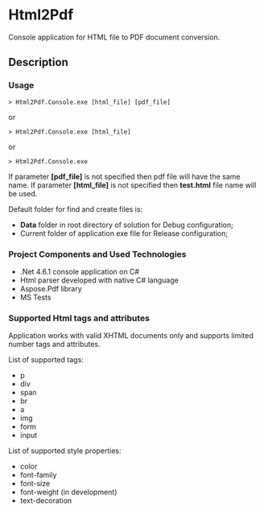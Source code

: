 # Html2Pdf
Console application for HTML file to PDF document conversion.

## Description

### Usage

```
> Html2Pdf.Console.exe [html_file] [pdf_file]
```
or
```
> Html2Pdf.Console.exe [html_file]
```
or
```
> Html2Pdf.Console.exe
```


If parameter **[pdf_file]** is not specified then pdf file will have the same name.
If parameter **[html_file]** is not specified then **test.html** file name will be used.

Default folder for find and create files is:
* **Data** folder in root directory of solution for Debug configuration;
* Current folder of application exe file for Release configuration;

### Project Components and Used Technologies
* .Net 4.6.1 console application on C#
* Html parser developed with native C# language
* Aspose.Pdf library
* MS Tests


### Supported Html tags and attributes
Application works with valid XHTML documents only and supports limited number tags and attributes.

List of supported tags:
* p
* div
* span
* br
* a
* img
* form
* input

List of supported style properties:
* color
* font-family
* font-size
* font-weight (in development)
* text-decoration
